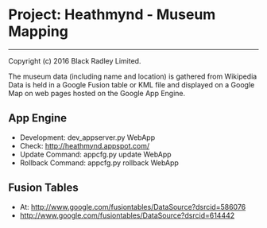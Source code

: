 # Project: Heathmynd - Museum Mapping
*** 
Copyright (c) 2016 Black Radley Limited. 

The museum data (including name and location) is gathered from Wikipedia
Data is held in a Google Fusion table or KML file and displayed on a Google
Map on web pages hosted on the Google App Engine.

## App Engine

* Development: dev_appserver.py WebApp
* Check: http://heathmynd.appspot.com/
* Update Command: appcfg.py update WebApp
* Rollback Command: appcfg.py rollback WebApp

## Fusion Tables

* At: http://www.google.com/fusiontables/DataSource?dsrcid=586076
* http://www.google.com/fusiontables/DataSource?dsrcid=614442

